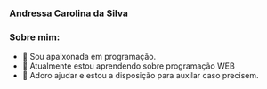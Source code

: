 ###  Andressa Carolina  da Silva
### Sobre  mim: 
-  🔭 Sou apaixonada em programação.
- 🌱  Atualmente estou aprendendo sobre programação WEB
- 👯 Adoro ajudar e estou a disposição para auxilar caso precisem. 

